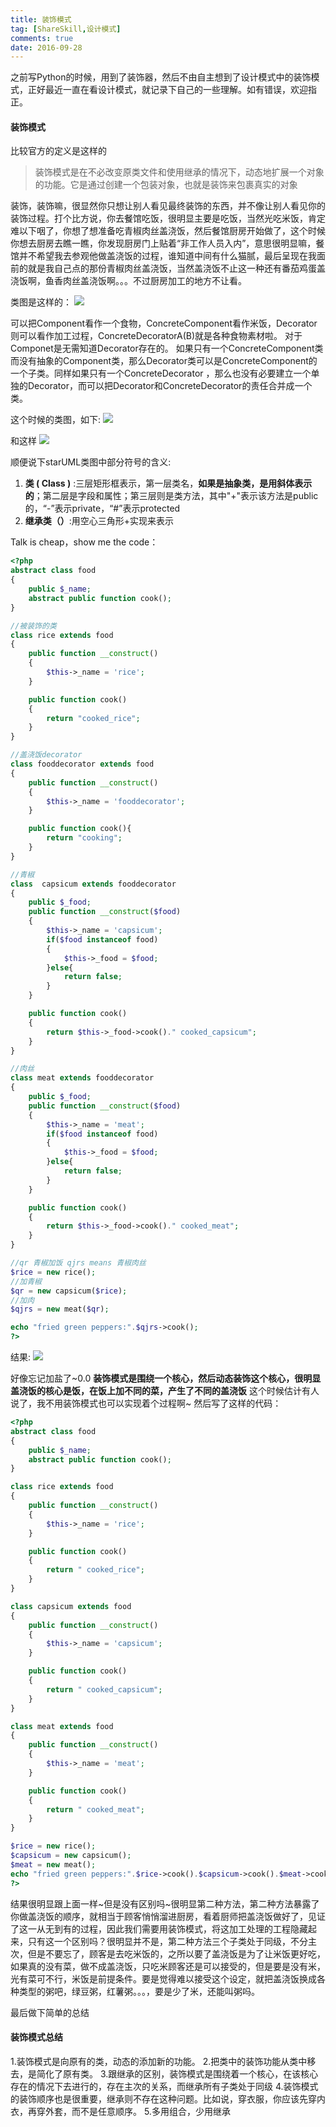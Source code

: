 ```yaml
---
title: 装饰模式
tag: [ShareSkill,设计模式]
comments: true
date: 2016-09-28
---
```






之前写Python的时候，用到了装饰器，然后不由自主想到了设计模式中的装饰模式，正好最近一直在看设计模式，就记录下自己的一些理解。如有错误，欢迎指正。
#### 装饰模式
 比较官方的定义是这样的
>装饰模式是在不必改变原类文件和使用继承的情况下，动态地扩展一个对象的功能。它是通过创建一个包装对象，也就是装饰来包裹真实的对象

装饰，装饰嘛，很显然你只想让别人看见最终装饰的东西，并不像让别人看见你的装饰过程。打个比方说，你去餐馆吃饭，很明显主要是吃饭，当然光吃米饭，肯定难以下咽了，你想了想准备吃青椒肉丝盖浇饭，然后餐馆厨房开始做了，这个时候你想去厨房去瞧一瞧，你发现厨房门上贴着“非工作人员入内”，意思很明显嘛，餐馆并不希望我去参观他做盖浇饭的过程，谁知道中间有什么猫腻，最后呈现在我面前的就是我自己点的那份青椒肉丝盖浇饭，当然盖浇饭不止这一种还有番茄鸡蛋盖浇饭啊，鱼香肉丝盖浇饭啊。。。不过厨房加工的地方不让看。

类图是这样的：
![](http://images2015.cnblogs.com/blog/627405/201604/627405-20160402113854098-55879706.png)


可以把Component看作一个食物，ConcreteComponent看作米饭，Decorator则可以看作加工过程，ConcreteDecoratorA(B)就是各种食物素材啦。
对于Componet是无需知道Decorator存在的。
如果只有一个ConcreteComponent类而没有抽象的Component类，那么Decorator类可以是ConcreteComponent的一个子类。同样如果只有一个ConcreteDecorator
，那么也没有必要建立一个单独的Decorator，而可以把Decorator和ConcreteDecorator的责任合并成一个类。

这个时候的类图，如下:
![](http://images2015.cnblogs.com/blog/627405/201604/627405-20160402113907441-1384864220.png)


和这样
![](http://images2015.cnblogs.com/blog/627405/201604/627405-20160402113915941-776244202.png)


顺便说下starUML类图中部分符号的含义:
1. **类 ( Class )** :三层矩形框表示，第一层类名，**如果是抽象类，是用斜体表示的**；第二层是字段和属性；第三层则是类方法，其中"+"表示该方法是public的，“-”表示private，“#”表示protected 
2. **继承类（）**:用空心三角形+实现来表示

Talk is cheap，show me the code：
```php
<?php
abstract class food
{
	public $_name;
	abstract public function cook();
}

//被装饰的类
class rice extends food
{
	public function __construct()
	{
		$this->_name = 'rice';
	}

	public function cook()
	{
		return "cooked_rice";
	}
}

//盖浇饭decorator
class fooddecorator extends food
{
	public function __construct()
	{
		$this->_name = 'fooddecorator';
	}

	public function cook(){
		return "cooking";
	}
} 

//青椒
class  capsicum extends fooddecorator
{
	public $_food;
	public function __construct($food)
	{
		$this->_name = 'capsicum';
		if($food instanceof food)
		{
			$this->_food = $food;
		}else{
			return false;
		}
	}

	public function cook()
	{
		return $this->_food->cook()." cooked_capsicum";
	}
}

//肉丝
class meat extends fooddecorator
{
	public $_food;
	public function __construct($food)
	{
		$this->_name = 'meat';
		if($food instanceof food)
		{
			$this->_food = $food;
		}else{
			return false;
		}
	}

	public function cook()
	{
		return $this->_food->cook()." cooked_meat";
	}
}

//qr 青椒加饭 qjrs means 青椒肉丝
$rice = new rice();
//加青椒
$qr = new capsicum($rice);
//加肉
$qjrs = new meat($qr);

echo "fried green peppers:".$qjrs->cook();
?>
```
结果:
![](http://images2015.cnblogs.com/blog/627405/201604/627405-20160402114203301-1802542429.png)


好像忘记加盐了~0.0
**装饰模式是围绕一个核心，然后动态装饰这个核心，很明显盖浇饭的核心是饭，在饭上加不同的菜，产生了不同的盖浇饭**
这个时候估计有人说了，我不用装饰模式也可以实现着个过程啊~
然后写了这样的代码：
```php
<?php
abstract class food
{
	public $_name;
	abstract public function cook();
}

class rice extends food
{
	public function __construct()
	{
		$this->_name = 'rice';
	}

	public function cook()
	{
		return " cooked_rice";
	}
}

class capsicum extends food
{
	public function __construct()
	{
		$this->_name = 'capsicum';
	}

	public function cook()
	{
		return " cooked_capsicum";
	}
}

class meat extends food
{
	public function __construct()
	{
		$this->_name = 'meat';
	}

	public function cook()
	{
		return " cooked_meat";
	}
}

$rice = new rice();
$capsicum = new capsicum();
$meat = new meat();
echo "fried green peppers:".$rice->cook().$capsicum->cook().$meat->cook();
?>
```
结果很明显跟上面一样~但是没有区别吗~很明显第二种方法，第二种方法暴露了你做盖浇饭的顺序，就相当于顾客悄悄溜进厨房，看着厨师把盖浇饭做好了，见证了这一从无到有的过程，因此我们需要用装饰模式，将这加工处理的工程隐藏起来，只有这一个区别吗？很明显并不是，第二种方法三个子类处于同级，不分主次，但是不要忘了，顾客是去吃米饭的，之所以要了盖浇饭是为了让米饭更好吃，如果真的没有菜，做不成盖浇饭，只吃米顾客还是可以接受的，但是要是没有米，光有菜可不行，米饭是前提条件。要是觉得难以接受这个设定，就把盖浇饭换成各种类型的粥吧，绿豆粥，红薯粥。。。，要是少了米，还能叫粥吗。

最后做下简单的总结
#### 装饰模式总结
1.装饰模式是向原有的类，动态的添加新的功能。
2.把类中的装饰功能从类中移去，是简化了原有类。
3.跟继承的区别，装饰模式是围绕着一个核心，在该核心存在的情况下去进行的，存在主次的关系，而继承所有子类处于同级
4.装饰模式的装饰顺序也是很重要，继承则不存在这种问题。比如说，穿衣服，你应该先穿内衣，再穿外套，而不是任意顺序。
5.多用组合，少用继承